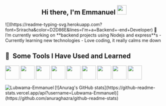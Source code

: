 <h2 align="center">Hi there, I'm Emmanuel <img src="https://raw.githubusercontent.com/MartinHeinz/MartinHeinz/master/wave.gif" width="30px"></h2>
![](https://readme-typing-svg.herokuapp.com?font=Sriracha&color=D2D86E&lines=I'm+a+Backend+-end+Developer)
🔭 I’m currently working on **backend projects using Nodejs and express**s 
- Currently learning new technologies
- Love coding,
it really calms me down

<h2> 🚀 &nbsp;Some Tools I Have Used and Learned</h2>
<p align="left">
<img src="https://cdn.jsdelivr.net/gh/devicons/devicon/icons/html5/html5-original.svg" width="45" height="45"/>
<img src="https://cdn.jsdelivr.net/gh/devicons/devicon/icons/css3/css3-original.svg" width="45" height="45"/>
<img src="https://cdn.jsdelivr.net/gh/devicons/devicon/icons/javascript/javascript-plain.svg"width="45" height="45"/>
<img src="https://cdn.jsdelivr.net/gh/devicons/devicon/icons/nodejs/nodejs-original-wordmark.svg" width="45" height="45"/>
<img src="https://cdn.jsdelivr.net/gh/devicons/devicon/icons/mongodb/mongodb-original-wordmark.svg" width="45" height="45" />
<img src="https://cdn.jsdelivr.net/gh/devicons/devicon/icons/bash/bash-plain.svg" width="45" height="45" />
<img src="https://cdn.jsdelivr.net/gh/devicons/devicon/icons/linux/linux-original.svg" width="45" height="45"/>
<img src="https://cdn.jsdelivr.net/gh/devicons/devicon/icons/heroku/heroku-original-wordmark.svg" width="45" height="45"/>
<img src="https://cdn.jsdelivr.net/gh/devicons/devicon/icons/express/express-original-wordmark.svg" width="45" height="45"/>
</p>

<p><img align="left" src="https://github-readme-stats.vercel.app/api/top-langs?username=Lubwama-Emmanuel&&show_icons=true&title_color=ffffff&icon_color=bb2acf&text_color=daf7dc&bg_color=151515" alt="Lubwama-Emmanuel" /></p>
[![Anurag's GitHub stats](https://github-readme-stats.vercel.app/api?username=Lubwama-Emmanuel)](https://github.com/anuraghazra/github-readme-stats)
<!---
Lubwama-Emmanuel/Lubwama-Emmanuel is a ✨ special ✨ repository because its `README.md` (this file) appears on your GitHub profile.
You can click the Preview link to take a look at your changes.
--->

